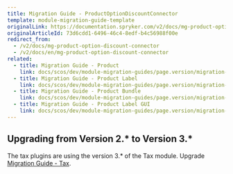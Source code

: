 ```yaml
---
title: Migration Guide - ProductOptionDiscountConnector
template: module-migration-guide-template
originalLink: https://documentation.spryker.com/v2/docs/mg-product-option-discount-connector
originalArticleId: 73d6cdd1-6496-46c4-8edf-b4c56988f00e
redirect_from:
  - /v2/docs/mg-product-option-discount-connector
  - /v2/docs/en/mg-product-option-discount-connector
related:
  - title: Migration Guide - Product
    link: docs/scos/dev/module-migration-guides/page.version/migration-guide-product.html
  - title: Migration Guide - Product Label
    link: docs/scos/dev/module-migration-guides/page.version/migration-guide-productlabel.html
  - title: Migration Guide - Product Bundle
    link: docs/scos/dev/module-migration-guides/page.version/migration-guide-productbundle.html
  - title: Migration Guide - Product Label GUI
    link: docs/scos/dev/module-migration-guides/page.version/migration-guide-productlabelgui.html
---
```


## Upgrading from Version 2.* to Version 3.*
The tax plugins are using the version 3.* of the Tax module. Upgrade [Migration Guide - Tax](/docs/scos/dev/module-migration-guides/{{page.version}}/migration-guide-tax.html).
